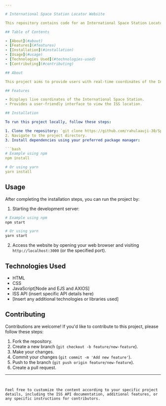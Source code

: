 ```yaml
---

# International Space Station Locator Website

This repository contains code for an International Space Station Locator website that utilizes the International Space Station's API to fetch and display its live location coordinates.

## Table of Contents

- [About](#about)
- [Features](#features)
- [Installation](#installation)
- [Usage](#usage)
- [Technologies Used](#technologies-used)
- [Contributing](#contributing)

## About

This project aims to provide users with real-time coordinates of the International Space Station (ISS) through a web interface. By leveraging the ISS API, the website fetches the current location data and displays it to users.

## Features

- Displays live coordinates of the International Space Station.
- Provides a user-friendly interface to view the ISS location.

## Installation

To run this project locally, follow these steps:

1. Clone the repository: `git clone https://github.com/rahulaauji-30/Space-Station-Locator.git`
2. Navigate to the project directory.
3. Install dependencies using your preferred package manager:

```bash
# Example using npm
npm install

# Or using yarn
yarn install
```

## Usage

After completing the installation steps, you can run the project by:

1. Starting the development server:

```bash
# Example using npm
npm start

# Or using yarn
yarn start
```

2. Access the website by opening your web browser and visiting `http://localhost:3000` (or the specified port).

## Technologies Used

- HTML
- CSS
- JavaScript[Node and EJS and AXIOS]
- ISS API (insert specific API details here)
- [Insert any additional technologies or libraries used]

## Contributing

Contributions are welcome! If you'd like to contribute to this project, please follow these steps:

1. Fork the repository.
2. Create a new branch (`git checkout -b feature/new-feature`).
3. Make your changes.
4. Commit your changes (`git commit -m 'Add new feature'`).
5. Push to the branch (`git push origin feature/new-feature`).
6. Create a pull request.

---
```


Feel free to customize the content according to your specific project details, including the ISS API documentation, additional features, or any specific instructions for contributors.
